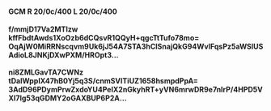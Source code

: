 #### GCM R 20/0c/400 L 20/0c/400
**f/mmjD17Va2MTlzw**<br/>**kffFbdtAwds1XoOzb6dCQsvR1QQyH+qgcTtTufo78mo=**<br/>**OqAjW0MiRRNscqvm9Uk6jJ54A7STA3hClSnajQkG94WvlFqsPz5aWSlUSAdioL8JNKjDXwPXM/HROpt3...**<br/><br/>
**ni8ZMLGavTA7CWNz**<br/>**tDalWpplX47hB0Yj5q3S/cnmSVITiUZ1658hsmpdPpA=**<br/>**3AdD96PDymPrwZxdoYU4PelX2nGkyhRT+yVN6mrwDR9e7nIrP/4HPD5VXI7lg53qGDMY2oGAXBUP6P2A...**